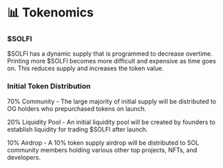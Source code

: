 # 📊 Tokenomics

### $SOLFI
$SOLFI has a dynamic supply that is programmed to decrease overtime. Printing more $SOLFI becomes more difficult and expensive as time goes on. This reduces supply and increases the token value.

### Initial Token Distribution

70% Community - The large majority of initial supply will be distributed to OG holders who prepurchased tokens on launch.

20% Liquidity Pool - An initial liquidity pool will be created by founders to establish liquidity for trading $SOLFI after launch.

10% Airdrop - A 10% token supply airdrop will be distributed to SOL community members holding various other top projects, NFTs, and developers.